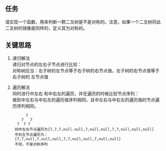 ## 任务 ##
请实现一个函数，用来判断一颗二叉树是不是对称的。注意，如果一个二叉树同此二叉树的镜像是同样的，定义其为对称的。

## 关键思路 ##

1. 递归解法  
递归对节点的左右子节点进行比较：  
对称树应当：左子树的左节点等于右子树的右节点值，左子树的右节点值等于右子树的 左节点值

2. 遍历解法  
同时进行中左右 和中右左的遍历，并在遍历的时候比较节点序列：  
做到中左右与中右左的遍历值序列相同，且中左右与中右左的遍历值的节点遍历序列相同。  

             7
           7   7
         7  7 7      
        则中左右节点遍历为[7,7,7,null.null,7,null,null,7,7,null,null,null]  
        中右左节点遍历为：
        [7,7,null,7,null,null,7,7,null,null,7,null,null]  
        不同，不是对称序列
